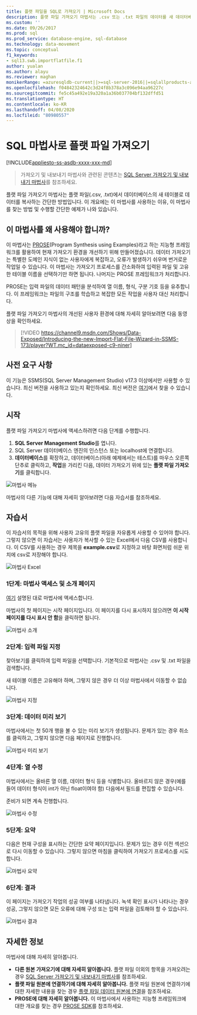 ```yaml
---
title: 플랫 파일을 SQL로 가져오기 | Microsoft Docs
description: 플랫 파일 가져오기 마법사는 .csv 또는 .txt 파일의 데이터를 새 데이터베이스 테이블에 복사하는 간단한 방법입니다. 이 문서에서는 마법사를 사용해야 하는 경우와 방법을 보여 줍니다.
ms.custom: ''
ms.date: 09/26/2017
ms.prod: sql
ms.prod_service: database-engine, sql-database
ms.technology: data-movement
ms.topic: conceptual
f1_keywords:
- sql13.swb.importflatfile.f1
author: yualan
ms.author: alayu
ms.reviewer: maghan
monikerRange: =azuresqldb-current||>=sql-server-2016||=sqlallproducts-allversions||>=sql-server-linux-2017||=azuresqldb-mi-current
ms.openlocfilehash: f04842324642c3d24f8b378a3c096e94aa96227c
ms.sourcegitcommit: fe5c45a492e19a320a1a36b037704bf132dffd51
ms.translationtype: HT
ms.contentlocale: ko-KR
ms.lasthandoff: 04/08/2020
ms.locfileid: "80980557"
---
```

# <a name="import-flat-file-to-sql-wizard"></a>SQL 마법사로 플랫 파일 가져오기
[!INCLUDE[appliesto-ss-asdb-xxxx-xxx-md](../../includes/appliesto-ss-asdb-xxxx-xxx-md.md)]
> 가져오기 및 내보내기 마법사와 관련된 콘텐츠는 [SQL Server 가져오기 및 내보내기 마법사](https://docs.microsoft.com/sql/integration-services/import-export-data/import-and-export-data-with-the-sql-server-import-and-export-wizard)를 참조하세요.

플랫 파일 가져오기 마법사는 플랫 파일(.csv, .txt)에서 데이터베이스의 새 테이블로 데이터를 복사하는 간단한 방법입니다. 이 개요에는 이 마법사를 사용하는 이유, 이 마법사를 찾는 방법 및 수행할 간단한 예제가 나와 있습니다.

## <a name="why-would-i-use-this-wizard"></a>이 마법사를 왜 사용해야 합니까?
이 마법사는 [PROSE](https://microsoft.github.io/prose/)(Program Synthesis using Examples)라고 하는 지능형 프레임워크를 활용하여 현재 가져오기 환경을 개선하기 위해 만들어졌습니다. 데이터 가져오기는 특별한 도메인 지식이 없는 사용자에게 복잡하고, 오류가 발생하기 쉬우며 번거로운 작업일 수 있습니다. 이 마법사는 가져오기 프로세스를 간소화하여 입력된 파일 및 고유한 테이블 이름을 선택하기만 하면 됩니다. 나머지는 PROSE 프레임워크가 처리합니다.

PROSE는 입력 파일의 데이터 패턴을 분석하여 열 이름, 형식, 구분 기호 등을 유추합니다. 이 프레임워크는 파일의 구조를 학습하고 복잡한 모든 작업을 사용자 대신 처리합니다.

플랫 파일 가져오기 마법사의 개선된 사용자 환경에 대해 자세히 알아보려면 다음 동영상을 확인하세요.

> [!VIDEO https://channel9.msdn.com/Shows/Data-Exposed/Introducing-the-new-Import-Flat-File-Wizard-in-SSMS-173/player?WT.mc_id=dataexposed-c9-niner]

## <a name="prerequisites"></a>사전 요구 사항
이 기능은 SSMS(SQL Server Management Studio) v17.3 이상에서만 사용할 수 있습니다. 최신 버전을 사용하고 있는지 확인하세요. 최신 버전은 [여기](https://docs.microsoft.com/sql/ssms/download-sql-server-management-studio-ssms)에서 찾을 수 있습니다.
 
## <a name="getting-started"></a><a id="started"></a>시작
플랫 파일 가져오기 마법사에 액세스하려면 다음 단계를 수행합니다.

1. **SQL Server Management Studio**를 엽니다.
2. SQL Server 데이터베이스 엔진의 인스턴스 또는 localhost에 연결합니다.
3. **데이터베이스**를 확장하고, 데이터베이스(아래 예제에서는 테스트)를 마우스 오른쪽 단추로 클릭하고, **작업**을 가리킨 다음, 데이터 가져오기 위에 있는 **플랫 파일 가져오기**를 클릭합니다.

![마법사 메뉴](media/import-flat-file-wizard/importffmenu.png)

마법사의 다른 기능에 대해 자세히 알아보려면 다음 자습서를 참조하세요.

## <a name="tutorial"></a>자습서
이 자습서의 목적을 위해 사용자 고유의 플랫 파일을 자유롭게 사용할 수 있어야 합니다. 그렇지 않으면 이 자습서는 사용자가 복사할 수 있는 Excel에서 다음 CSV를 사용합니다. 이 CSV를 사용하는 경우 제목을 **example.csv**로 지정하고 바탕 화면처럼 쉬운 위치에 csv로 저장해야 합니다.

![마법사 Excel](media/import-flat-file-wizard/importffexample.png)

### <a name="step-1-access-wizard-and-intro-page"></a>1단계: 마법사 액세스 및 소개 페이지
[여기](#started) 설명된 대로 마법사에 액세스합니다.

마법사의 첫 페이지는 시작 페이지입니다. 이 페이지를 다시 표시하지 않으려면 **이 시작 페이지를 다시 표시 안 함**을 클릭하면 됩니다.

![마법사 소개](media/import-flat-file-wizard/importffintro.png)

### <a name="step-2-specify-input-file"></a>2단계: 입력 파일 지정
찾아보기를 클릭하여 입력 파일을 선택합니다. 기본적으로 마법사는 .csv 및 .txt 파일을 검색합니다. 

새 테이블 이름은 고유해야 하며, 그렇지 않은 경우 더 이상 마법사에서 이동할 수 없습니다.

![마법사 지정](media/import-flat-file-wizard/importffspecify.png)

### <a name="step-3-preview-data"></a>3단계: 데이터 미리 보기
마법사에서는 첫 50개 행을 볼 수 있는 미리 보기가 생성됩니다. 문제가 있는 경우 취소를 클릭하고, 그렇지 않으면 다음 페이지로 진행합니다.

![마법사 미리 보기](media/import-flat-file-wizard/importffpreview.png)

### <a name="step-4-modify-columns"></a>4단계: 열 수정
마법사에서는 올바른 열 이름, 데이터 형식 등을 식별합니다. 올바르지 않은 경우(예를 들어 데이터 형식이 int가 아닌 float이여야 함) 다음에서 필드를 편집할 수 있습니다.

준비가 되면 계속 진행합니다.

![마법사 수정](media/import-flat-file-wizard/importffmodify.png)

### <a name="step-5-summary"></a>5단계: 요약
다음은 현재 구성을 표시하는 간단한 요약 페이지입니다. 문제가 있는 경우 이전 섹션으로 다시 이동할 수 있습니다. 그렇지 않으면 마침을 클릭하여 가져오기 프로세스를 시도합니다.

![마법사 요약](media/import-flat-file-wizard/importffsummary.png)

### <a name="step-6-results"></a>6단계: 결과
이 페이지는 가져오기 작업의 성공 여부를 나타냅니다. 녹색 확인 표시가 나타나는 경우 성공, 그렇지 않으면 모든 오류에 대해 구성 또는 입력 파일을 검토해야 할 수 있습니다.

![마법사 결과](media/import-flat-file-wizard/importffresults.png)

## <a name="learn-more"></a>자세한 정보

마법사에 대해 자세히 알아봅니다.
 
- **다른 원본 가져오기에 대해 자세히 알아봅니다.** 플랫 파일 이외의 항목을 가져오려는 경우 [SQL Server 가져오기 및 내보내기 마법사](https://docs.microsoft.com/sql/integration-services/import-export-data/import-and-export-data-with-the-sql-server-import-and-export-wizard)를 참조하세요.
- **플랫 파일 원본에 연결하기에 대해 자세히 알아봅니다.** 플랫 파일 원본에 연결하기에 대한 자세한 내용을 찾는 경우 [플랫 파일 데이터 원본에 연결](https://docs.microsoft.com/sql/integration-services/import-export-data/connect-to-a-flat-file-data-source-sql-server-import-and-export-wizard)을 참조하세요.
- **PROSE에 대해 자세히 알아봅니다.** 이 마법사에서 사용하는 지능형 프레임워크에 대한 개요를 찾는 경우 [PROSE SDK](https://microsoft.github.io/prose/)를 참조하세요.

